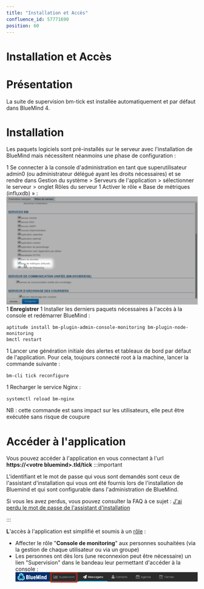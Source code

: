 ```yaml
---
title: "Installation et Accès"
confluence_id: 57771690
position: 60
---
```

# Installation et Accès


# Présentation

La suite de supervision bm-tick est installée automatiquement et par défaut dans BlueMind 4.


# Installation

Les paquets logiciels sont pré-installés sur le serveur avec l'installation de BlueMind mais nécessitent néanmoins une phase de configuration :

1 Se connecter à la console d'administration en tant que superutilisateur admin0 (ou administrateur délégué ayant les droits nécessaires) et se rendre dans Gestion du système > Serveurs de l'application > sélectionner le serveur > onglet Rôles du serveur
1 Activer le rôle « Base de métriques (influxdb) » :![](../../../attachments/57771690/57771692.png)
1 ****Enregistrer****
1 
Installer les derniers paquets nécessaires à l'accès à la console et redémarrer BlueMind :


```
aptitude install bm-plugin-admin-console-monitoring bm-plugin-node-monitoring
bmctl restart
```


1 
Lancer une génération initiale des alertes et tableaux de bord par défaut de l'application. Pour cela, toujours connecté root à la machine, lancer la commande suivante :


```
bm-cli tick reconfigure
```


1 
Recharger le service Nginx :


```
systemctl reload bm-nginx
```


NB : cette commande est sans impact sur les utilisateurs, elle peut être exécutée sans risque de coupure


# Accéder à l'application

Vous pouvez accéder à l'application en vous connectant à l'url **https://&lt;votre bluemind>.tld/tick**
:::important

L'identifiant et le mot de passe qui vous sont demandés sont ceux de l'assistant d'installation qui vous ont été fournis lors de l'installation de Bluemind et qui sont configurable dans l'administration de BlueMind.

Si vous les avez perdus, vous pouvez consulter la FAQ à ce sujet : [J'ai perdu le mot de passe de l'assistant d'installation](/FAQ_Foire_aux_questions_/#FAQ-swpassword)

:::

**L**'accès à l'application est simplifié et soumis à un [rôle](/Guide_de_l_administrateur/Gestion_des_entités/Utilisateurs/Les_rôles_droits_d_accès_et_d_administration/) :

- Affecter le rôle "**Console de monitoring**" aux personnes souhaitées (via la gestion de chaque utilisateur ou via un groupe)
- Les personnes ont dès lors (une reconnexion peut être nécessaire) un lien "Supervision" dans le bandeau leur permettant d'accéder à la console :![](../../../attachments/57771690/57771694.png)


